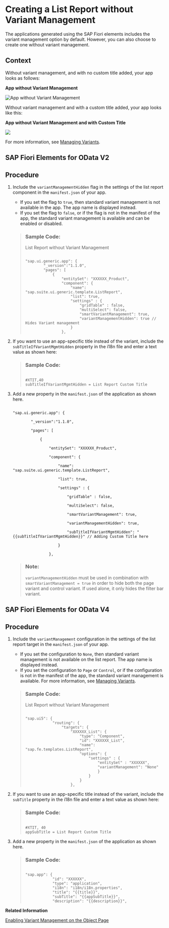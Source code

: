 <!-- loio094fe8c8d8ac4f0eb4724b1a52d2ad61 -->

# Creating a List Report without Variant Management

The applications generated using the SAP Fiori elements includes the variant management option by default. However, you can also choose to create one without variant management.



<a name="loio094fe8c8d8ac4f0eb4724b1a52d2ad61__context_fly_n3x_cnb"/>

## Context

Without variant management, and with no custom title added, your app looks as follows:

  
  
**App without Variant Management**

 ![](images/Creating_Apps_without_Variant_Management_8b85684.jpg "App without Variant Management") 

Without variant management and with a custom title added, your app looks like this:

  
  
**App without Variant Management and with Custom Title**

 

![](images/Custom_Title_98d4cb0.jpg)

For more information, see [Managing Variants](managing-variants-8ce658e.md).

 <a name="task_orp_fsc_mmb"/>

<!-- task\_orp\_fsc\_mmb -->

## SAP Fiori Elements for OData V2



<a name="task_orp_fsc_mmb__steps_zfh_msc_mmb"/>

## Procedure

1.  Include the `variantManagementHidden` flag in the settings of the list report component in the `manifest.json` of your app.

    -   If you set the flag to `true`, then standard variant management is not available in the app. The app name is displayed instead.
    -   If you set the flag to `false`, or if the flag is not in the manifest of the app, the standard variant management is available and can be enabled or disabled.

    > ### Sample Code:  
    > List Report without Variant Management
    > 
    > ```
    > 
    > "sap.ui.generic.app": {
    >         "_version":"1.1.0",
    >         "pages": [
    >             {
    >                 "entitySet": "XXXXXX_Product",
    >                 "component": {
    >                     "name": "sap.suite.ui.generic.template.ListReport",
    >                     "list": true,
    >                     "settings" : {
    >                         "gridTable" : false,
    >                         "multiSelect": false,
    >                         "smartVariantManagement": true,
    >                         "variantManagementHidden": true // Hides Variant management
    >                     }
    >                 },
    > 
    > ```

2.  If you want to use an app-specific title instead of the variant, include the `subTitleIfVariantMgmtHidden` property in the i18n file and enter a text value as shown here:

    > ### Sample Code:  
    > ```
    > 
    > #XTIT,40
    > subTitleIfVariantMgmtHidden = List Report Custom Title
    > ```

3.  Add a new property in the `manifest.json` of the application as shown here.

    ```
    
    "sap.ui.generic.app": {
    
            "_version":"1.1.0",
    
            "pages": [
    
                {
    
                    "entitySet": "XXXXXX_Product",
    
                    "component": {
    
                        "name": "sap.suite.ui.generic.template.ListReport",
    
                        "list": true,
    
                        "settings" : {
    
                            "gridTable" : false,
    
                            "multiSelect": false,
    
                            "smartVariantManagement": true,
    
                            "variantManagementHidden": true,
    
                            "subTitleIfVariantMgmtHidden": "{{subTitleIfVariantMgmtHidden}}" // Adding Custom Title here
    
                        }
    
                    },
    ```

    > ### Note:  
    > `variantManagementHidden` must be used in combination with `smartVariantManagement = true` in order to hide both the page variant and control variant. If used alone, it only hides the filter bar variant.


 <a name="task_ozn_qsc_mmb"/>

<!-- task\_ozn\_qsc\_mmb -->

## SAP Fiori Elements for OData V4



<a name="task_ozn_qsc_mmb__steps_p3k_ssc_mmb"/>

## Procedure

1.  Include the `variantManagement` configuration in the settings of the list report target in the `manifest.json` of your app.

    -   If you set the configuration to `None`, then standard variant management is not available on the list report. The app name is displayed instead.
    -   If you set the configuration to `Page` or `Control`, or if the configuration is not in the manifest of the app, the standard variant management is available. For more information, see [Managing Variants](managing-variants-8ce658e.md).

    > ### Sample Code:  
    > List Report without Variant Management
    > 
    > ```
    > 
    > "sap.ui5": {
    >             "routing": {
    >                 "targets": {
    >                     "XXXXXX_List": {
    >                         "type": "Component",
    >                         "id": "XXXXXX_List",
    >                         "name": "sap.fe.templates.ListReport",
    >                         "options": {
    >                             "settings" : {
    >                                 "entitySet" : "XXXXXX",
    >                                 "variantManagement": "None"
    >                                 }
    >                             }
    >                         }
    >                     },
    > 
    > ```

2.  If you want to use an app-specific title instead of the variant, include the `subTitle` property in the i18n file and enter a text value as shown here:

    > ### Sample Code:  
    > ```
    > 
    > #XTIT, 40
    > appSubTitle = List Report Custom Title
    > ```

3.  Add a new property in the `manifest.json` of the application as shown here.

    > ### Sample Code:  
    > ```
    > 
    > "sap.app": {
    >             "id": "XXXXXX",
    >             "type": "application",
    >             "i18n": "i18n/i18n.properties",
    >             "title": "{{title}}",
    >             "subTitle": "{{appSubTitle}}",
    >             "description": "{{description}}",
    > ```


**Related Information**  


[Enabling Variant Management on the Object Page](enabling-variant-management-on-the-object-page-f26d42b.md "You can enable and disable variant management on the object page.")

